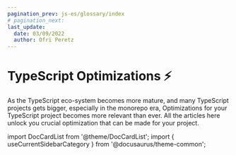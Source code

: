 ```yaml
---
pagination_prev: js-es/glossary/index
# pagination_next:
last_update:
  date: 03/09/2022
  author: Ofri Peretz
---
```


# TypeScript Optimizations ⚡️

As the TypeScript eco-system becomes more mature, and many TypeScript projects gets bigger, especially in the monorepo era, Optimizations for your TypeScript project becomes more relevant than ever.
All the articles here unlock you crucial optimization that can be made for your project.

<!-- mdx -->

import DocCardList from '@theme/DocCardList';
import { useCurrentSidebarCategory } from '@docusaurus/theme-common';

<DocCardList items={useCurrentSidebarCategory().items} />
